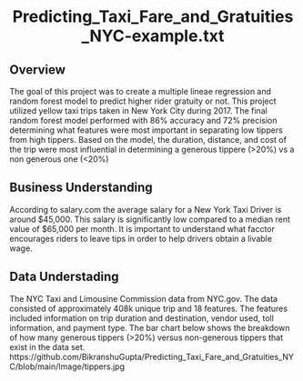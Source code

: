 <h1 align="center"> Predicting_Taxi_Fare_and_Gratuities_NYC-example.txt </h1>
<section>
  <h2>Overview</h2> <p> The goal of this project was to create a multiple lineae regression and random forest model to predict higher rider gratuity or not. This project utilized yellow taxi trips taken in New York City during 2017. The final random forest model performed with 86% accuracy and 72% precision determining what features were most important in separating low tippers from high tippers. Based on the model, the duration, distance, and cost of the trip were most influential in determining a generous tippere (>20%) vs a non generous one (<20%)</p>
</section>

<section>
  <h2>Business Understanding </h2> <p> According to salary.com the average salary for a New York Taxi Driver is around  $45,000. This salary is significantly low compared to a median rent value of $65,000 per month. It is important to understand what facctor encourages riders to leave tips in order to help drivers obtain a livable wage.</p>
</section>

<h2> Data Understading</h2> <p> The NYC Taxi and Limousine Commission data from  NYC.gov. The data consisted of approximately 408k unique trip and 18 features. The features included information on trip duration and destination, vendor used, toll information, and payment type. The bar chart below shows the breakdown of how many generous tippers (>20%) versus non-generous tippers that exist in the data set.
<img src> https://github.com/BikranshuGupta/Predicting_Taxi_Fare_and_Gratuities_NYC/blob/main/Image/tippers.jpg</img src> </p>

